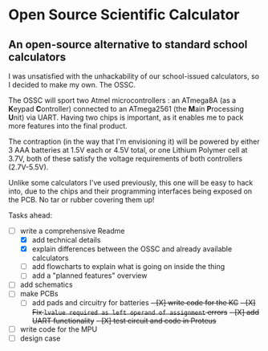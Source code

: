 # **O**pen **S**ource **S**cientific **C**alculator
## An open-source alternative to standard school calculators

I was unsatisfied with the unhackability of our school-issued calculators,
so I decided to make my own. The OSSC.

The OSSC will sport two Atmel microcontrollers : an ATmega8A (as a **K**eypad **C**ontroller)
connected to an ATmega2561 (the **M**ain **P**rocessing **U**nit) via UART.
Having two chips is important, as it enables me to pack more features into the
final product.

The contraption (in the way that I'm envisioning it) will be powered by either
3 AAA batteries at 1.5V each or 4.5V total, or one Lithium Polymer cell at 3.7V,
both of these satisfy the voltage requirements of both controllers (2.7V-5.5V).

Unlike some calculators I've used previously, this one will be
easy to hack into, due to the chips and their programming interfaces being exposed
on the PCB. No tar or rubber covering them up!


Tasks ahead:
- [ ] write a comprehensive Readme
  - [x] add technical details
  - [x] explain differences between the OSSC and already available calculators
  - [ ] add flowcharts to explain what is going on inside the thing
  - [ ] add a "planned features" overview
- [ ] add schematics
- [ ] make PCBs
	- [ ] add pads and circuitry for batteries
~~- [X] write code for the KC~~
  ~~- [X] Fix ```lvalue required as left operand of assignment``` errors~~
  ~~- [X] add UART functionality~~
  ~~- [X] test circuit and code in Proteus~~
- [ ] write code for the MPU
- [ ] design case
